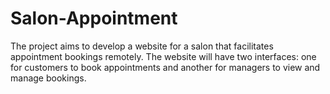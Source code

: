 # Salon-Appointment
The project aims to develop a website for a salon that facilitates appointment bookings remotely. The website will have two interfaces: one for customers to book appointments and another for managers to view and manage bookings.
